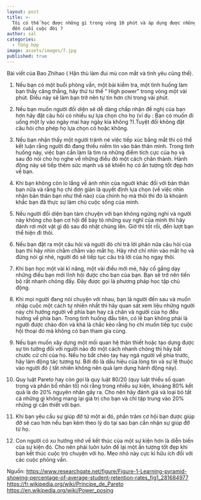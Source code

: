 ```yaml
---
layout: post
title: >-
  Tôi có thể học được những gì trong vòng 10 phút và áp dụng được những điều đó
  đến cuối cuộc đời ?
author: sal
categories:
  - Tổng hợp
image: assets/images/7.jpg
published: true
---
```

Bài viết của Bao Zhihao ( Hận thù làm đui mù con mắt và tình yêu cũng thế).

1. Nếu bạn có một buổi phỏng vấn, một bài kiểm tra, một tình huống làm bạn thấy căng thẳng, hãy thử tư thế “ High power” trong vòng một vài phút. Điều này sẽ làm bạn trở nên tự tin hơn chỉ trong vài phút.

2. Nếu bạn muốn người đối diện sẽ dễ dàng chấp nhận đề nghị của bạn hơn hãy đặt câu hỏi có nhiều sự lựa chọn cho họ (ví dụ : Bạn có muốn đi uống một ly vào ngày mai hay ngày kia không ?).Tuyệt đối không đặt câu hỏi cho phép họ lựa chọn có hoặc không.

3. Nếu bạn nhận thấy một người tránh né việc tiếp xúc bằng mắt thì có thể kết luận rằng người đó đang thiếu niềm tin vào bản thân mình. Trong tình huống này, việc bạn cần làm là tìm ra những điểm tích cực của họ và sau đó nói cho họ nghe về những điều đó một cách chân thành. Hành động này sẽ tiếp thêm sức mạnh và sẽ khiến họ có ấn tượng tốt đẹp hơn về bạn.

4. Khi bạn không còn lo lắng về ánh nhìn của nguời khác đối với bản thân bạn nữa và rằng họ chỉ đơn giản là quyết định lựa chọn (về việc nhìn nhận bản thân bạn như thế nào) của chính họ mà thôi thì đó là khoảnh khắc bạn đã thực sự làm chủ cuộc sống của mình.

5. Nếu người đối diện bạn tám chuyện với bạn không ngừng nghỉ và người này không cho bạn cơ hội để bày tỏ những suy nghĩ của mình thì hãy đánh rơi một vật gì đó sau đó nhặt chúng lên. Giờ thì tốt rồi, đến lượt bạn thể hiện đi thôi.

6. Nếu bạn đặt ra một câu hỏi và người đó chỉ trả lời phân nửa câu hỏi của bạn thì hãy nhìn chằm chằm vào mắt họ. Hãy nhớ chỉ nhìn vào mắt họ và đừng nói gì nhé, người đó sẽ tiếp tục câu trả lời của họ ngay thôi.

7. Khi bạn học một vài kĩ năng, một vài điều mới mẻ, hãy cố gắng dạy những điều bạn mới lĩnh hội được cho bạn của bạn. Bạn sẽ trở nên tiến bộ rất nhanh chóng đấy. Đây được gọi là phương pháp học tập chủ động.

8. Khi mọi người đang nói chuyện với nhau, bạn là người đến sau và muốn nhập cuộc một cách tự nhiên nhất thì hãy quan sát xem liệu những người này chỉ hướng người về phía bạn hay cả chân và người của họ đều hướng về phía bạn. Trong tình huống đầu tiên, có lẽ bạn không phải là người được chào đón và khá là chắc kèo rằng họ chỉ muốn tiếp tục cuộc hội thoại đó mà không có bạn tham gia cùng.

9. Nếu bạn muốn xây dựng một mối quan hệ thân thiết hoặc tạo dựng được sự tin tưởng đối với người nào đó một cách nhanh chóng thì hãy bắt chước cử chỉ của họ. Nếu họ bắt chéo tay hay ngả người về phía trước, hãy làm động tác tương tự. Bởi đó là dấu hiệu của lòng tin và sự lệ thuộc vào người đó ( tất nhiên không nên quá lạm dụng hành động này).

10. Quy luật Pareto hay còn gọi là quy luật 80/20 (quy luật thiểu số quan trọng và phân bố nhân tố) nói rằng trong nhiều sự kiện, khoảng 80% kết quả là do 20% nguyên nhân gây ra. Cho nên hãy đánh giá và loại bỏ tất cả những gì không mang lại giá trị cho bạn và chỉ tập trung vào 20% những gì cần thiết với bạn.

11. Khi bạn yêu cầu sự giúp đỡ từ một ai đó, phần trăm cơ hội bạn được giúp đỡ sẽ cao hơn nếu bạn kèm theo lý do tại sao bạn cần nhận sự giúp đỡ từ họ.

12. Con người có xu hướng nhớ về kết thúc của một sự kiện hơn là diễn biến của sự kiện đó. Cho nên phải luôn luôn để lại một ấn tượng tốt đẹp khi bạn kết thúc cuộc trò chuyện với họ. Mẹo nhỏ này cực kì hữu ích đối với các cuộc phỏng vấn.

Nguồn:
https://www.researchgate.net/figure/Figure-1-Learning-pyramid-showing-percentage-of-average-student-retention-rates_fig1_281684977
https://fr.wikipedia.org/wiki/Principe_de_Pareto
https://en.wikipedia.org/wiki/Power_posing